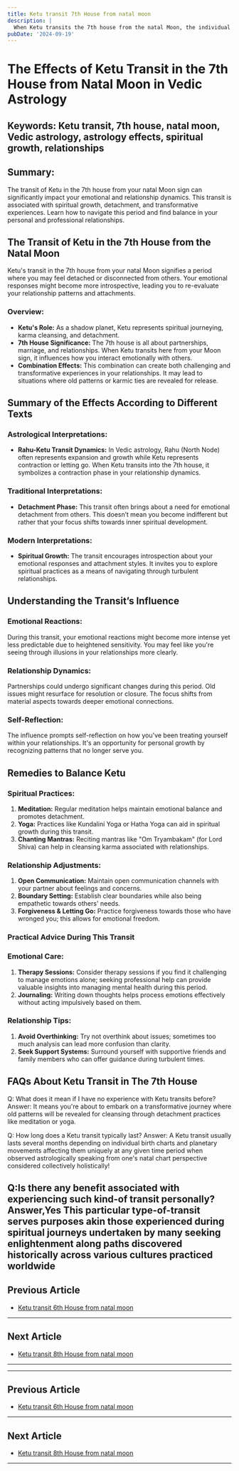 ```yaml
---
title: Ketu transit 7th House from natal moon
description: |
  When Ketu transits the 7th house from the natal Moon, the individual may experience difficulties in relationships, potential health issues, and troubles through wicked women. There may be forced relocations and general dissatisfaction.
pubDate: '2024-09-19'
---
```


# The Effects of Ketu Transit in the 7th House from Natal Moon in Vedic Astrology

## Keywords: Ketu transit, 7th house, natal moon, Vedic astrology, astrology effects, spiritual growth, relationships

## Summary:
The transit of Ketu in the 7th house from your natal Moon sign can significantly impact your emotional and relationship dynamics. This transit is associated with spiritual growth, detachment, and transformative experiences. Learn how to navigate this period and find balance in your personal and professional relationships.

## The Transit of Ketu in the 7th House from the Natal Moon

Ketu's transit in the 7th house from your natal Moon signifies a period where you may feel detached or disconnected from others. Your emotional responses might become more introspective, leading you to re-evaluate your relationship patterns and attachments.

### Overview:
- **Ketu's Role:** As a shadow planet, Ketu represents spiritual journeying, karma cleansing, and detachment.
- **7th House Significance:** The 7th house is all about partnerships, marriage, and relationships. When Ketu transits here from your Moon sign, it influences how you interact emotionally with others.
- **Combination Effects:** This combination can create both challenging and transformative experiences in your relationships. It may lead to situations where old patterns or karmic ties are revealed for release.

## Summary of the Effects According to Different Texts

### Astrological Interpretations:
- **Rahu-Ketu Transit Dynamics:** In Vedic astrology, Rahu (North Node) often represents expansion and growth while Ketu represents contraction or letting go. When Ketu transits into the 7th house, it symbolizes a contraction phase in your relationship dynamics.
  
### Traditional Interpretations:
- **Detachment Phase:** This transit often brings about a need for emotional detachment from others. This doesn’t mean you become indifferent but rather that your focus shifts towards inner spiritual development.
  
### Modern Interpretations:
- **Spiritual Growth:** The transit encourages introspection about your emotional responses and attachment styles. It invites you to explore spiritual practices as a means of navigating through turbulent relationships.

## Understanding the Transit’s Influence

### Emotional Reactions:
During this transit, your emotional reactions might become more intense yet less predictable due to heightened sensitivity. You may feel like you're seeing through illusions in your relationships more clearly.

### Relationship Dynamics:
Partnerships could undergo significant changes during this period. Old issues might resurface for resolution or closure. The focus shifts from material aspects towards deeper emotional connections.

### Self-Reflection:
The influence prompts self-reflection on how you've been treating yourself within your relationships. It's an opportunity for personal growth by recognizing patterns that no longer serve you.

## Remedies to Balance Ketu

### Spiritual Practices:
1. **Meditation:** Regular meditation helps maintain emotional balance and promotes detachment.
2. **Yoga:** Practices like Kundalini Yoga or Hatha Yoga can aid in spiritual growth during this transit.
3. **Chanting Mantras:** Reciting mantras like "Om Tryambakam" (for Lord Shiva) can help in cleansing karma associated with relationships.

### Relationship Adjustments:
1. **Open Communication:** Maintain open communication channels with your partner about feelings and concerns.
2. **Boundary Setting:** Establish clear boundaries while also being empathetic towards others' needs.
3. **Forgiveness & Letting Go:** Practice forgiveness towards those who have wronged you; this allows for emotional freedom.

### Practical Advice During This Transit

### Emotional Care:
1. **Therapy Sessions:** Consider therapy sessions if you find it challenging to manage emotions alone; seeking professional help can provide valuable insights into managing mental health during this period.
2. **Journaling:** Writing down thoughts helps process emotions effectively without acting impulsively based on them.

### Relationship Tips:
1. **Avoid Overthinking:** Try not overthink about issues; sometimes too much analysis can lead more confusion than clarity.
2. **Seek Support Systems:** Surround yourself with supportive friends and family members who can offer guidance during turbulent times.

## FAQs About Ketu Transit in The 7th House

Q: What does it mean if I have no experience with Ketu transits before?
Answer: It means you're about to embark on a transformative journey where old patterns will be revealed for cleansing through detachment practices like meditation or yoga.

Q: How long does a Ketu transit typically last?
Answer: A Ketu transit usually lasts several months depending on individual birth charts and planetary movements affecting them uniquely at any given time period when observed astrologically speaking from one's natal chart perspective considered collectively holistically!

Q:Is there any benefit associated with experiencing such kind-of transit personally?
Answer,Yes This particular type-of-transit serves purposes akin those experienced during spiritual journeys undertaken by many seeking enlightenment along paths discovered historically across various cultures practiced worldwide
---

## Previous Article
- [Ketu transit 6th House from natal moon](200906_Ketu_transit_6th_House_from_natal_moon.md)

---

## Next Article
- [Ketu transit 8th House from natal moon](200908_Ketu_transit_8th_House_from_natal_moon.md)

---
---

## Previous Article
- [Ketu transit 6th House from natal moon](200906_Ketu_transit_6th_House_from_natal_moon.md)

---

## Next Article
- [Ketu transit 8th House from natal moon](200908_Ketu_transit_8th_House_from_natal_moon.md)

---
